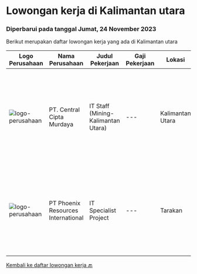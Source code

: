 
  # Lowongan kerja di Kalimantan utara

  ### Diperbarui pada tanggal Jumat, 24 November 2023

  Berikut merupakan daftar lowongan kerja yang ada di Kalimantan utara

  |Logo Perusahaan | Nama Perusahaan | Judul Pekerjaan | Gaji Pekerjaan | Lokasi | Deskripsi | Tanggal diunggah | Pranala |
  | -------------- | --------------- | --------------- | --------- | --------- | -------------- | ------- | ----------- |
  |![logo-perusahaan](https://image-service-cdn.seek.com.au/eeb66a83615e77e2f0658052312ccd3a7381bee7/ee4dce1061f3f616224767ad58cb2fc751b8d2dc)|PT. Central Cipta Murdaya|IT Staff (Mining-Kalimantan Utara)|---|Kalimantan Utara|Requirement : Candidate must posses at least bachelor’s degree in Computer Science / Information Technology or equivalent with minimum GPA 3.00 of...|Rabu, 08 November 2023|https://www.jobstreet.co.id/id/job/it-staff-mining-kalimantan-utara-4522954?token=0~a3b756b8-e75f-4876-9850-8abbe06629d9&sectionRank=1&jobId=jobstreet-id-job-4522954|
|![logo-perusahaan](https://i.ibb.co/sqvTCh9/112815900-stock-vector-no-image-available-icon-flat-vector.webp)|PT Phoenix Resources International|IT Specialist Project|---|Tarakan|Requirements: A bachelor’s degree in any discipline . preferable information Technology. Min 5 work experience as a IT Project Administrator, Project...|Sabtu, 04 November 2023|https://www.jobstreet.co.id/id/job/it-specialist-project-4518998?token=0~a3b756b8-e75f-4876-9850-8abbe06629d9&sectionRank=2&jobId=jobstreet-id-job-4518998|


  [Kembali ke daftar lowongan kerja 🔙](../README.md#daftar-lowongan-kerja)
  